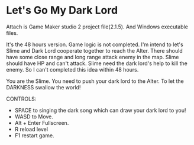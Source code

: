 # Let's Go My Dark Lord

Attach is Game Maker studio 2 project file(2.1.5). And Windows executable files.

It's the 48 hours version. Game logic is not completed. I'm intend to let's Slime and Dark Lord cooperate together to reach the Alter. There should have some close range and long range attack enemy in the map.  Slime should have HP and can't attack. Slime need the dark lord's help to kill the enemy. So I can't completed this idea within 48 hours.

You are the Slime. You need to push your dark lord to the Alter. To let the DARKNESS swallow the world!

CONTROLS:

* SPACE to singing the dark song which can draw your dark lord to you!
* WASD to Move.
* Alt + Enter  Fullscreen.
* R reload level
* F1 restart game.
